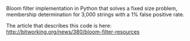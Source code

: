Bloom filter implementation in Python that solves a fixed size problem, membership determination for 3,000 strings with a 1% false positive rate.

The article that describes this code is here:
http://bitworking.org/news/380/bloom-filter-resources
